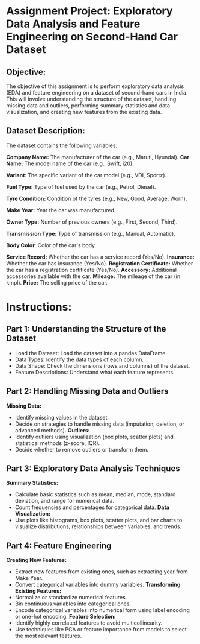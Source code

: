 # Assignment Project: Exploratory Data Analysis and Feature Engineering on Second-Hand Car Dataset

## Objective:
The objective of this assignment is to perform exploratory data analysis (EDA) and feature engineering on a dataset of second-hand cars in India. This will involve understanding the structure of the dataset, handling missing data and outliers, performing summary statistics and data visualization, and creating new features from the existing data.

## Dataset Description:
The dataset contains the following variables:

**Company Name:** The manufacturer of the car (e.g., Maruti, Hyundai).
**Car Name:** The model name of the car (e.g., Swift, i20).

**Variant**: The specific variant of the car model (e.g., VDI, Sportz).

**Fuel Type:** Type of fuel used by the car (e.g., Petrol, Diesel).

**Tyre Condition:** Condition of the tyres (e.g., New, Good, Average, Worn).

**Make Year:** Year the car was manufactured.

**Owner Type:** Number of previous owners (e.g., First, Second, Third).

**Transmission Type:** Type of transmission (e.g., Manual, Automatic).

**Body Color**: Color of the car's body.

**Service Record:** Whether the car has a service record (Yes/No).
**Insurance:** Whether the car has insurance (Yes/No).
**Registration Certificate:** Whether the car has a registration certificate (Yes/No).
**Accessory:** Additional accessories available with the car.
**Mileage:** The mileage of the car (in kmpl).
**Price:** The selling price of the car.


# Instructions:
## Part 1: Understanding the Structure of the Dataset
- Load the Dataset: Load the dataset into a pandas DataFrame.
- Data Types: Identify the data types of each column.
- Data Shape: Check the dimensions (rows and columns) of the dataset.
- Feature Descriptions: Understand what each feature represents.
## Part 2: Handling Missing Data and Outliers
**Missing Data:**
- Identify missing values in the dataset.
- Decide on strategies to handle missing data (imputation, deletion, or advanced methods).
**Outliers:**
- Identify outliers using visualization (box plots, scatter plots) and statistical methods (z-score, IQR).
- Decide whether to remove outliers or transform them.
## Part 3: Exploratory Data Analysis Techniques
**Summary Statistics:**
- Calculate basic statistics such as mean, median, mode, standard deviation, and range for numerical data.
- Count frequencies and percentages for categorical data.
**Data Visualization:**
- Use plots like histograms, box plots, scatter plots, and bar charts to visualize distributions, relationships between variables, and trends.
## Part 4: Feature Engineering
**Creating New Features:**
- Extract new features from existing ones, such as extracting year from Make Year.
- Convert categorical variables into dummy variables.
**Transforming Existing Features:**
- Normalize or standardize numerical features.
- Bin continuous variables into categorical ones.
- Encode categorical variables into numerical form using label encoding or one-hot encoding.
**Feature Selection:**
- Identify highly correlated features to avoid multicollinearity.
- Use techniques like PCA or feature importance from models to select the most relevant features.
